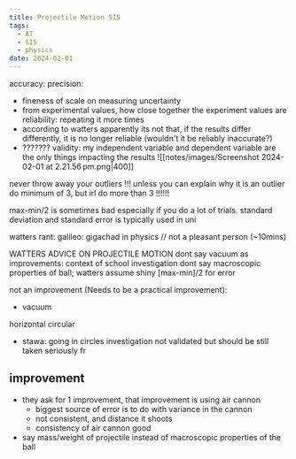 ```yaml
---
title: Projectile Motion SIS
tags:
  - AT
  - SIS
  - physics
date: 2024-02-01
---
```

accuracy: 
precision: 
- fineness of scale on measuring uncertainty
- from experimental values, how close together the experiment values are
reliability: repeating it more times
- according to watters apparently its not that, if the results differ differently, it is no longer reliable (wouldn't it be reliably inaccurate?)
- ??????? 
validity: my independent variable and dependent variable are the only things impacting the results
![[notes/images/Screenshot 2024-02-01 at 2.21.56 pm.png|400]]

never throw away your outliers !!! unless you can explain why it is an outlier
do minimum of 3, but irl do more than 3 !!!!!!

max-min/2 is sometimes bad especially if you do a lot of trials. standard deviation and standard error is typically used in uni

watters rant: galileo: gigachad in physics // not a pleasant person (~10mins)

WATTERS ADVICE ON PROJECTILE MOTION
dont say vacuum as improvements: context of school investigation
dont say macroscopic properties of ball; watters assume shiny
\[max-min]/2 for error

not an improvement (Needs to be a practical improvement):
- vacuum

horizontal circular
- stawa: going in circles investigation not validated but should be still taken seriously fr

## improvement
- they ask for 1 improvement, that improvement is using air cannon
	- biggest source of error is to do with variance in the cannon
	- not consistent, and distance it shoots
	- consistency of air cannon good
- say mass/weight of projectile instead of macroscopic properties of the ball
